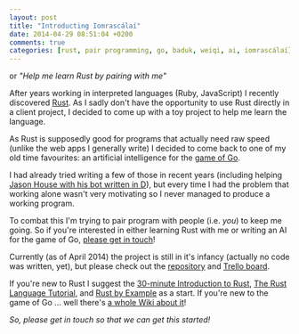 ```yaml
---
layout: post
title: "Introducting Iomrascálaí"
date: 2014-04-29 08:51:04 +0200
comments: true
categories: [rust, pair programming, go, baduk, weiqi, ai, iomrascálaí]
---
```


or *"Help me learn Rust by pairing with me"*

After years working in interpreted languages (Ruby, JavaScript) I recently discovered [Rust](http://www.rust-lang.org/). As I sadly don't have the opportunity to use Rust directly in a client project, I decided to come up with a toy project to help me learn the language.

As Rust is supposedly good for programs that actually need raw speed (unlike the web apps I generally write) I decided to come back to one of my old time favourites: an artificial intelligence for the <a href="http://en.wikipedia.org/wiki/Go_(game)">game of Go</a>.

I had already tried writing a few of those in recent years (including helping [Jason House with his bot written in D](https://github.com/ujh/housebot)), but every time I had the problem that working alone wasn't very motivating so I never managed to produce a working program.

To combat this I'm trying to pair program with people (i.e. *you*) to keep me going. So if you're interested in either learning Rust with me or writing an AI for the game of Go, [please get in touch](mailto:contact@urbanhafner.com)!

Currently (as of April 2014) the project is still in it's infancy (actually no code was written, yet), but please check out the [repository](https://github.com/ujh/iomrascalai) and [Trello board](https://trello.com/b/NU4MXbao/iomrascalai).

If you're new to Rust I suggest the [30-minute Introduction to Rust](http://static.rust-lang.org/doc/master/intro.html), [The Rust Language Tutorial](http://static.rust-lang.org/doc/master/tutorial.html), and [Rust by Example](http://rustbyexample.com/) as a start. If you're new to the game of Go ... well there's [a whole Wiki about it](http://senseis.xmp.net/)!

*So, please get in touch so that we can get this started!*
